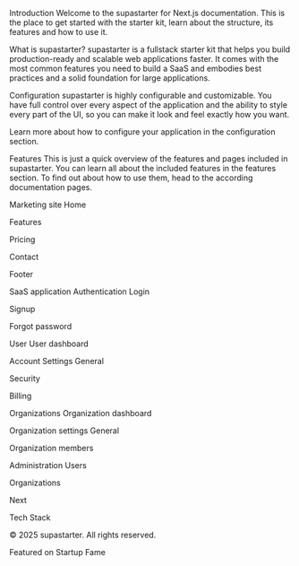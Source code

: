 Introduction
Welcome to the supastarter for Next.js documentation. This is the place to get started with the starter kit, learn about the structure, its features and how to use it.

What is supastarter?
supastarter is a fullstack starter kit that helps you build production-ready and scalable web applications faster. It comes with the most common features you need to build a SaaS and embodies best practices and a solid foundation for large applications.

Configuration
supastarter is highly configurable and customizable. You have full control over every aspect of the application and the ability to style every part of the UI, so you can make it look and feel exactly how you want.

Learn more about how to configure your application in the configuration section.

Features
This is just a quick overview of the features and pages included in supastarter. You can learn all about the included features in the features section. To find out about how to use them, head to the according documentation pages.

Marketing site
Home


Features


Pricing




Contact


Footer


SaaS application
Authentication
Login


Signup


Forgot password


User
User dashboard


Account Settings
General


Security


Billing


Organizations
Organization dashboard


Organization settings
General


Organization members


Administration
Users


Organizations


Next

Tech Stack

© 2025 supastarter. All rights reserved.

Featured on Startup Fame





